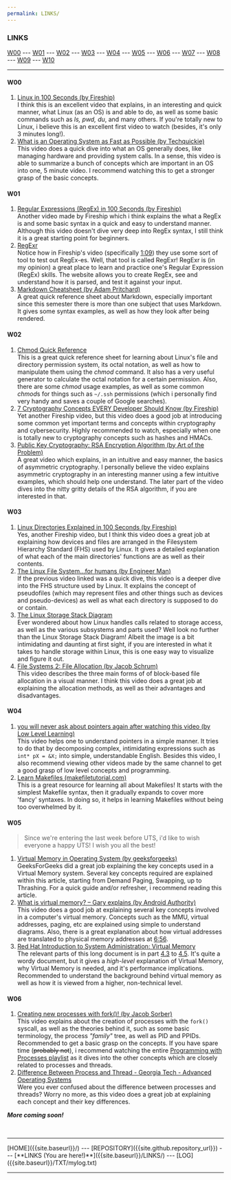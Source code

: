 ```yaml
---
permalink: LINKS/
---
```

### LINKS

[W00](#w00) --- [W01](#w01) --- [W02](#w02) --- [W03](#w03) --- [W04](#w04) --- [W05](#w05) --- [W06](#w06) --- [W07](#w07) --- [W08](#w08) --- [W09](#w09) --- [W10](#w10)
<hr>

#### W00
1. [Linux in 100 Seconds (by Fireship)](https://www.youtube.com/watch?v=rrB13utjYV4)<br>
I think this is an excellent video that explains, in an interesting and quick manner, what Linux (as an OS) is and able to do, as well as some basic commands such as *ls, pwd, du*, and many others. 
If you're totally new to Linux, i believe this is an excellent first video to watch (besides, it's only 3 minutes long!).  
2. [What is an Operating System as Fast as Possible (by Techquickie)](https://www.youtube.com/watch?v=pVzRTmdd9j0)<br>
This video does a quick dive into what an OS generally does, like managing hardware and providing system calls.
In a sense, this video is able to summarize a bunch of concepts which are important in an OS into one, 5 minute video.
I recommend watching this to get a stronger grasp of the basic concepts.

#### W01
1. [Regular Expressions (RegEx) in 100 Seconds (by Fireship)](https://www.youtube.com/watch?v=sXQxhojSdZM)<br>
Another video made by Fireship which i think explains the what a RegEx is and some basic syntax in a quick and easy to understand manner.
Although this video doesn't dive very deep into RegEx syntax, I still think it is a great starting point for beginners.
2. [RegExr](https://regexr.com/)<br>
Notice how in Fireship's video (specifically [1:09](https://youtu.be/sXQxhojSdZM?t=69)) they use some sort of tool to test out RegEx-es. Well, that tool is called RegExr! 
RegExr is (in my opinion) a great place to learn and practice one's Regular Expression (RegEx) skills.
The website allows you to create RegEx, see and understand how it is parsed, and test it against your input.
3. [Markdown Cheatsheet (by Adam Pritchard)](https://github.com/adam-p/markdown-here/wiki/Markdown-Cheatsheet)<br>
A great quick reference sheet about Markdown, especially important since this semester there is more than one subject that uses Markdown.
It gives some syntax examples, as well as how they look after being rendered.

#### W02
1. [Chmod Quick Reference](https://quickref.me/chmod)<br>
This is a great quick reference sheet for learning about Linux's file and directory permission system, its octal notation, as well as how to manipulate them using the *chmod* command. It also has a very useful generator to calculate the octal notation for a certain permission.
Also, there are some *chmod* usage examples, as well as some common *chmod*s for things such as ```~/.ssh``` permissions (which i personally find very handy and saves a couple of Google searches).
2. [7 Cryptography Concepts EVERY Developer Should Know (by Fireship)](https://www.youtube.com/watch?v=NuyzuNBFWxQ)<br>
Yet another Fireship video, but this video does a good job at introducing some common yet important terms and concepts within cryptography and cybersecurity.
Highly recommended to watch, especially when one is totally new to cryptography concepts such as hashes and HMACs.
3. [Public Key Cryptography: RSA Encryption Algorithm (by Art of the Problem)](https://www.youtube.com/watch?v=wXB-V_Keiu8)<br>
A great video which explains, in an intuitive and easy manner, the basics of asymmetric cryptography. 
I personally believe the video explains asymmetric cryptography in an interesting manner using a few intuitive examples, which should help one understand.
The later part of the video dives into the nitty gritty details of the RSA algorithm, if you are interested in that.

#### W03
1. [Linux Directories Explained in 100 Seconds (by Fireship)](https://www.youtube.com/watch?v=42iQKuQodW4)<br>
Yes, another Fireship video, but I think this video does a great job at explaining how devices and files are arranged in the Filesystem Hierarchy Standard (FHS) used by Linux.
It gives a detailed explanation of what each of the main directories' functions are as well as their contents.
2. [The Linux File System...for humans (by Engineer Man)](https://www.youtube.com/watch?v=UFIoRLqhFpo)<br>
If the previous video linked was a quick dive, this video is a deeper dive into the FHS structure used by Linux.
It explains the concept of pseudofiles (which may represent files and other things such as devices and pseudo-devices) as well as what each directory is supposed to do or contain.
3. [The Linux Storage Stack Diagram](https://www.thomas-krenn.com/en/wiki/File:Linux-storage-stack-diagram_v4.10.png)<br>
Ever wondered about how Linux handles calls related to storage access, as well as the various subsystems and parts used? Well look no further than the Linux Storage Stack Diagram!
Albeit the image is a bit intimidating and daunting at first sight, if you are interested in what it takes to handle storage within Linux, this is one easy way to visualize and figure it out.
4. [File Systems 2: File Allocation (by Jacob Schrum)](https://www.youtube.com/watch?v=EbHMDZTVrJg)<br>
This video describes the three main forms of of block-based file allocation in a visual manner. 
I think this video does a great job at explaining the allocation methods, as well as their advantages and disadvantages.

#### W04
1. [you will never ask about pointers again after watching this video (by Low Level Learning)](https://www.youtube.com/watch?v=2ybLD6_2gKM) <br>
This video helps one to understand pointers in a simple manner. It tries to do that by decomposing complex, intimidating expressions such as `int* pX = &X;` into simple, understandable English. 
Besides this video, I also recommend viewing other videos made by the same channel to get a good grasp of low level concepts and programming. 
2. [Learn Makefiles (makefiletutorial.com)](https://makefiletutorial.com/) <br>
This is a great resource for learning all about Makefiles! It starts with the simplest Makefile syntax, then it gradually expands to cover more 'fancy' syntaxes. 
In doing so, it helps in learning Makefiles without being too overwhelmed by it.

#### W05
> Since we're entering the last week before UTS, i'd like to wish everyone a happy UTS! I wish you all the best!

1. [Virtual Memory in Operating System (by geeksforgeeks)](https://www.geeksforgeeks.org/virtual-memory-in-operating-system/) <br>
GeeksForGeeks did a great job explaining the key concepts used in a Virtual Memory system. Several key concepts required are explained within this article, starting from Demand Paging, Swapping, up to Thrashing.
For a quick guide and/or refresher, i recommend reading this article.
2. [What is virtual memory? – Gary explains (by Android Authority)](https://www.youtube.com/watch?v=2quKyPnUShQ) <br>
This video does a good job at explaining several key concepts involved in a computer's virtual memory. Concepts such as the MMU, virtual addresses, paging, etc are explained using simple to understand diagrams.
Also, there is a great explanation about how virtual addresses are translated to physical memory addresses at [6:56](https://youtu.be/2quKyPnUShQ?t=416).
3. [Red Hat Introduction to System Administration: Virtual Memory](https://access.redhat.com/documentation/en-us/red_hat_enterprise_linux/4/html/introduction_to_system_administration/s1-memory-concepts) <br>
The relevant parts of this long document is in part [4.3](https://access.redhat.com/documentation/en-us/red_hat_enterprise_linux/4/html/introduction_to_system_administration/s1-memory-concepts) to [4.5](https://access.redhat.com/documentation/en-us/red_hat_enterprise_linux/4/html/introduction_to_system_administration/s1-memory-concepts-perf).
It's quite a wordy document, but it gives a *high-level* explanation of Virtual Memory, why Virtual Memory is needed, and it's performance implications. Recommended to understand the background behind virtual memory as well as how it is viewed from a higher, non-technical level.

#### W06
1. [Creating new processes with fork()! (by Jacob Sorber)](https://www.youtube.com/watch?v=ss1-REMJ9GA) <br>
This video explains about the creation of processes with the `fork()` syscall, as well as the theories behind it, such as some basic terminology, the process *"family"* tree, as well as PID and PPIDs. Recommended to get a basic grasp on the concepts.
If you have spare time (~~probably not~~), i recommend watching the entire [Programming with Processes playlist](https://www.youtube.com/playlist?list=PL9IEJIKnBJjFNNfpY6fHjVzAwtgRYjhPw) as it dives into the other concepts which are closely related to processes and threads. 
2. [Difference Between Process and Thread - Georgia Tech - Advanced Operating Systems](https://www.youtube.com/watch?v=O3EyzlZxx3g) <br>
Were you ever confused about the difference between processes and threads? Worry no more, as this video does a great job at explaining each concept and their key differences.


***More coming soon!***

<br>
<hr>
[HOME]({{site.baseurl}}/) --- [REPOSITORY]({{site.github.repository_url}}) --- [**LINKS (You are here!)**]({{site.baseurl}}/LINKS/) --- [LOG]({{site.baseurl}}/TXT/mylog.txt)
<br>
<hr>
